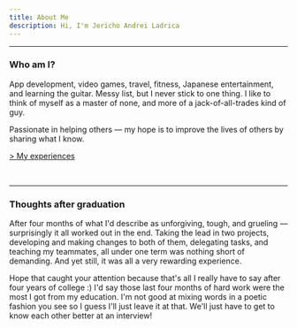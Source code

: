 ```yaml
---
title: About Me
description: Hi, I'm Jericho Andrei Ladrica
---
```


***

### Who am I?

App development, video games, travel, fitness, Japanese entertainment, and learning the guitar. Messy list, but I never stick to one thing. I like to think of myself as a master of none, and more of a jack-of-all-trades kind of guy.

Passionate in helping others — my hope is to improve the lives of others by sharing what I know.  

[> My experiences](/experience "This is totally not a glorified resume I swear")

<br>

***

### Thoughts after graduation

After four months of what I'd describe as unforgiving, tough, and grueling — surprisingly it all worked out in the end. Taking the lead in two projects, developing and making changes to both of them, delegating tasks, and teaching my teammates, all under one term was nothing short of demanding. And yet still, it was all a very rewarding experience.

Hope that caught your attention because that's all I really have to say after four years of college :) I'd say those last four months of hard work were the most I got from my education. I'm not good at mixing words in a poetic fashion you see so I guess I'll just leave it at that. We'll just have to get to know each other better at an interview!

<br>